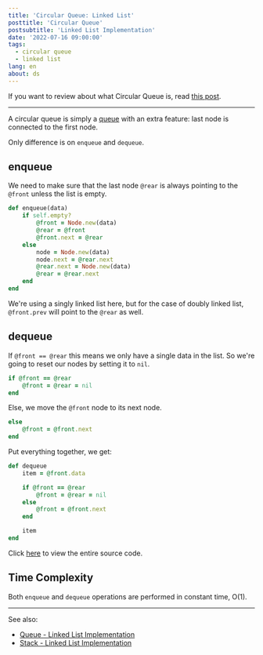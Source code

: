 ```yaml
---
title: 'Circular Queue: Linked List'
posttitle: 'Circular Queue'
postsubtitle: 'Linked List Implementation'
date: '2022-07-16 09:00:00'
tags:
  - circular queue
  - linked list
lang: en
about: ds
---
```


If you want to review about what Circular Queue is, read [this post](./what-is-a-circular-queue).

---

A circular queue is simply a [queue](./what-is-a-queue) with an extra feature: last node is connected to the first node.

Only difference is on `enqueue` and `dequeue`.

## enqueue

We need to make sure that the last node `@rear` is always pointing to the `@front` unless the list is empty.

```rb
def enqueue(data)
    if self.empty?
        @front = Node.new(data)
        @rear = @front
        @front.next = @rear
    else
        node = Node.new(data)
        node.next = @rear.next
        @rear.next = Node.new(data)
        @rear = @rear.next
    end
end
```

We're using a singly linked list here, but for the case of doubly linked list, `@front.prev` will point to the `@rear` as well.

## dequeue

If `@front == @rear` this means we only have a single data in the list. So we're going to reset our nodes by setting it to `nil`.

```ruby
if @front == @rear
    @front = @rear = nil
end
```

Else, we move the `@front` node to its next node.

```rb
else
    @front = @front.next
end
```

Put everything together, we get:

```rb
def dequeue
    item = @front.data

    if @front == @rear
        @front = @rear = nil
    else
        @front = @front.next
    end

    item
end
```

Click [here](https://github.com/rolemadelen/DataStructures-and-Algorithms/blob/main/04-queue/circular-queue-linkedlist/ruby/main.rb) to view the entire source code.

## Time Complexity

Both `enqueue` and `dequeue` operations are performed in constant time, O(1).

---

See also:

- [Queue - Linked List Implementation](./queue-implementation-linkedlist)
- [Stack - Linked List Implementation](./stack-implementation-linkedlist)
